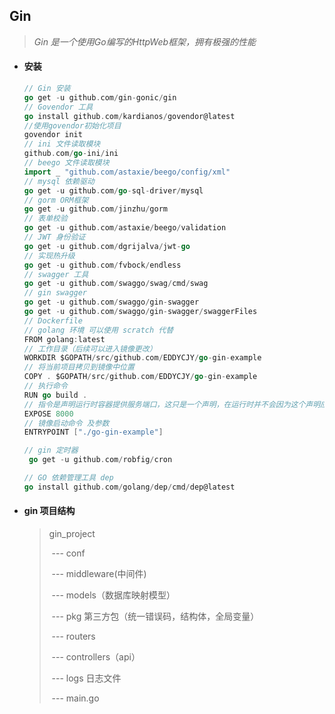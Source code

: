 ## Gin

> *Gin 是一个使用Go编写的HttpWeb框架，拥有极强的性能*

- #### 安装

  ~~~go
  // Gin 安装
  go get -u github.com/gin-gonic/gin
  // Govendor 工具
  go install github.com/kardianos/govendor@latest
  //使用govendor初始化项目 
  govendor init 
  // ini 文件读取模块
  github.com/go-ini/ini
  // beego 文件读取模块
  import _ "github.com/astaxie/beego/config/xml"
  // mysql 依赖驱动
  go get -u github.com/go-sql-driver/mysql
  // gorm ORM框架
  go get -u github.com/jinzhu/gorm
  // 表单校验
  go get -u github.com/astaxie/beego/validation
  // JWT 身份验证
  go get -u github.com/dgrijalva/jwt-go
  // 实现热升级
  go get -u github.com/fvbock/endless
  // swagger 工具
  go get -u github.com/swaggo/swag/cmd/swag
  // gin swagger 
  go get -u github.com/swaggo/gin-swagger
  go get -u github.com/swaggo/gin-swagger/swaggerFiles
  // Dockerfile 
  // golang 环境 可以使用 scratch 代替
  FROM golang:latest
  // 工作目录（后续可以进入镜像更改）
  WORKDIR $GOPATH/src/github.com/EDDYCJY/go-gin-example
  // 将当前项目拷贝到镜像中位置
  COPY . $GOPATH/src/github.com/EDDYCJY/go-gin-example
  // 执行命令
  RUN go build .
  // 指令是声明运行时容器提供服务端口，这只是一个声明，在运行时并不会因为这个声明应用就会开启这个端口的服务，
  EXPOSE 8000
  // 镜像启动命令 及参数
  ENTRYPOINT ["./go-gin-example"]
  
  // gin 定时器
   go get -u github.com/robfig/cron
  
  // GO 依赖管理工具 dep
  go install github.com/golang/dep/cmd/dep@latest
  ~~~
  
- #### **gin 项目结构**

  >gin_project 
  >
  >​	--- conf
  >
  >​    --- middleware(中间件)
  >
  >​    --- models（数据库映射模型）
  >
  >​    --- pkg 第三方包（统一错误码，结构体，全局变量）
  >
  >​    --- routers 
  >
  >​    --- controllers（api）
  >
  >​    --- logs 日志文件
  >
  >​    --- main.go 

